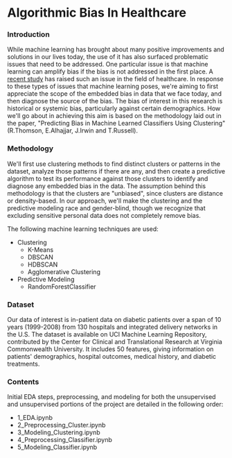 # Algorithmic Bias In Healthcare

### Introduction
While machine learning has brought about many positive improvements and solutions in our lives today, the use of it has also surfaced problematic issues that need to be addressed. One particular issue is that machine learning can amplify bias if the bias is not addressed in the first place. A [recent study](https://www.washingtonpost.com/health/2019/10/24/racial-bias-medical-algorithm-favors-white-patients-over-sicker-black-patients/) has raised such an issue in the field of healthcare. In response to these types of issues that machine learning poses, we're aiming to first appreciate the scope of the embedded bias in data that we face today, and then diagnose the source of the bias. The bias of interest in this research is historical or systemic bias, particularly against certain demographics. How we'll go about in achieving this aim is based on the methodology laid out in the paper, "Predicting Bias in Machine Learned Classifiers Using Clustering" (R.Thomson, E.Alhajjar, J.Irwin and T.Russell). 

### Methodology 
We'll first use clustering methods to find distinct clusters or patterns in the dataset, analyze those patterns if there are any, and then create a predictive algorithm to test its performance against those clusters to identify and diagnose any embedded bias in the data. The assumption behind this methodology is that the clusters are "unbiased", since clusters are distance or density-based. In our approach, we'll make the clustering and the predictive modeling race and gender-blind, though we recognize that excluding sensitive personal data does not completely remove bias. 

The following machine learning techniques are used:
- Clustering
  - K-Means
  - DBSCAN
  - HDBSCAN
  - Agglomerative Clustering
- Predictive Modeling
  - RandomForestClassifier

### Dataset
Our data of interest is in-patient data on diabetic patients over a span of 10 years (1999-2008) from 130 hospitals and integrated delivery networks in the U.S. The dataset is available on UCI Machine Learning Repository, contributed by the Center for Clinical and Translational Research at Virginia Commonwealth University. It includes 50 features, giving information on patients' demographics, hospital outcomes, medical history, and diabetic treatments.

### Contents
Initial EDA steps, preprocessing, and modeling for both the unsupervised and unsupervised portions of the project are detailed in the following order:
- 1_EDA.ipynb
- 2_Preprocessing_Cluster.ipynb
- 3_Modeling_Clustering.ipynb
- 4_Preprocessing_Classifier.ipynb
- 5_Modeling_Classifier.ipynb
